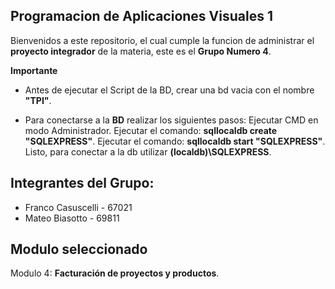 ## Programacion de Aplicaciones Visuales 1

Bienvenidos a este repositorio, el cual cumple la funcion de administrar el **proyecto integrador** de la materia, este es el **Grupo Numero 4**.

**Importante**
- Antes de ejecutar el Script de la BD, crear una bd vacia con el nombre **"TPI"**.

- Para conectarse a la **BD** realizar los siguientes pasos:
Ejecutar CMD en modo Administrador.
Ejecutar el comando: **sqllocaldb create "SQLEXPRESS"**.
Ejecutar el comando: **sqllocaldb start "SQLEXPRESS"**.
Listo, para conectar a la db utilizar **(localdb)\SQLEXPRESS**.
 
Integrantes del Grupo:
--
- Franco Casuscelli - 67021
- Mateo Biasotto - 69811

**Modulo seleccionado**
--
Modulo 4: **Facturación de proyectos y productos**.


